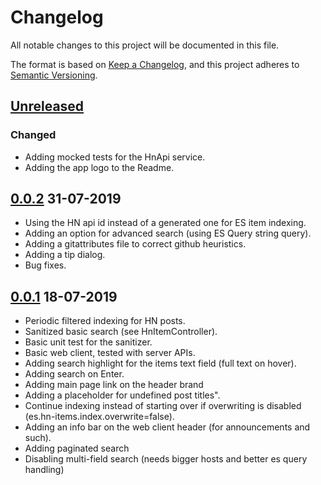 # Changelog
All notable changes to this project will be documented in this file.

The format is based on [Keep a Changelog](https://keepachangelog.com/en/1.0.0/),
and this project adheres to [Semantic Versioning](https://semver.org/spec/v2.0.0.html).

## [Unreleased]
### Changed
- Adding mocked tests for the HnApi service.
- Adding the app logo to the Readme.

## [0.0.2] 31-07-2019
- Using the HN api id instead of a generated one for ES item indexing.
- Adding an option for advanced search (using ES Query string query).
- Adding a gitattributes file to correct github heuristics.
- Adding a tip dialog.
- Bug fixes.

## [0.0.1] 18-07-2019
- Periodic filtered indexing for HN posts.
- Sanitized basic search (see HnItemController).
- Basic unit test for the sanitizer.
- Basic web client, tested with server APIs.
- Adding search highlight for the items text field (full text on hover).
- Adding search on Enter.
- Adding main page link on the header brand
- Adding a placeholder for undefined post titles".
- Continue indexing instead of starting over if overwriting is disabled (es.hn-items.index.overwrite=false).
- Adding an info bar on the web client header (for announcements and such).
- Adding paginated search
- Disabling multi-field search (needs bigger hosts and better es query handling)

[Unreleased]: https://github.com/matchane/elastic-hn-search/compare/dev..HEAD
[0.0.2]: https://github.com/matchane/elastic-hn-search/releases/tag/v0.0.2
[0.0.1]: https://github.com/matchane/elastic-hn-search/releases/tag/v0.0.1
